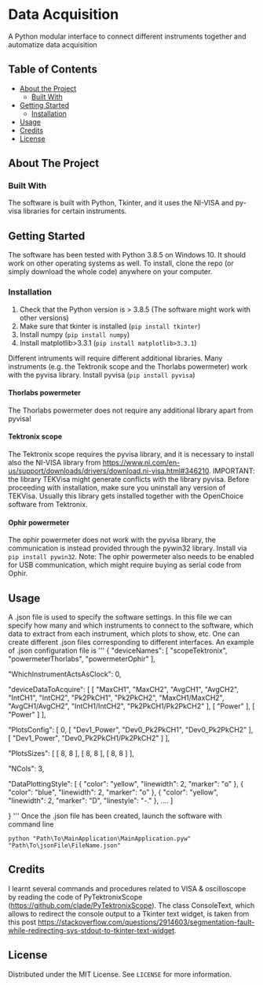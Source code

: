 # Data Acquisition
A Python modular interface to connect different instruments together and automatize data acquisition


<!-- TABLE OF CONTENTS -->
## Table of Contents

* [About the Project](#about-the-project)
  * [Built With](#built-with)
* [Getting Started](#getting-started)
  * [Installation](#installation)
* [Usage](#usage)
* [Credits](#credits)
* [License](#license)


<!-- ABOUT THE PROJECT -->
## About The Project




### Built With
The software is built with Python, Tkinter, and it uses the NI-VISA and py-visa libraries for certain instruments. 

<!-- GETTING STARTED -->
## Getting Started

The software has been tested with Python 3.8.5 on Windows 10. It should work on other operating systems as well. To install, clone the repo (or simply download the whole code) anywhere on your computer.



### Installation

1. Check that the Python version is > 3.8.5 (The software might work with other versions)
2. Make sure that tkinter is installed (```pip install tkinter```)
3. Install numpy (```pip install numpy```)
4. Install matplotlib>3.3.1 (```pip install matplotlib>3.3.1```)

Different intruments will require different additional libraries. Many instruments (e.g. the Tektronik scope and the Thorlabs powermeter) work with the pyvisa library. Install pyvisa (```pip install pyvisa```)

#### Thorlabs powermeter
The Thorlabs powermeter does not require any additional library apart from pyvisa!

#### Tektronix scope
The Tektronix scope requires the pyvisa library, and it is necessary to install also the NI-VISA library from https://www.ni.com/en-us/support/downloads/drivers/download.ni-visa.html#346210. 
IMPORTANT: the library TEKVisa might generate conflicts with the library pyvisa. Before proceeding with installation, make sure you uninstall any version of TEKVisa. Usually this library gets installed together with the OpenChoice software from Tektronix.

#### Ophir powermeter
The ophir powermeter does not work with the pyvisa library, the communication is instead provided through the pywin32 library.
Install via ``` pip install pywin32 ```.
Note: The ophir powermeter also needs to be enabled for USB communication, which might require buying as serial code from Ophir.


<!-- USAGE EXAMPLES -->
## Usage
A .json file is used to specify the software settings. In this file we can specify how many and which instruments to connect to the software, which data to extract from each instrument, which plots to show, etc. One can create different .json files corresponding to different interfaces.
An example of .json configuration file is
'''
{
  "deviceNames": [ "scopeTektronix", "powermeterThorlabs", "powermeterOphir" ],

  "WhichInstrumentActsAsClock": 0,

  "deviceDataToAcquire": [
    [ "MaxCH1", "MaxCH2", "AvgCH1", "AvgCH2", "IntCH1", "IntCH2", "Pk2PkCH1", "Pk2PkCH2", "MaxCH1/MaxCH2", "AvgCH1/AvgCH2", "IntCH1/IntCH2", "Pk2PkCH1/Pk2PkCH2" ],
    [ "Power" ],
    [ "Power" ]
  ],

  "PlotsConfig": [
    0,
    [ "Dev1_Power", "Dev0_Pk2PkCH1", "Dev0_Pk2PkCH2" ],
    [ "Dev1_Power", "Dev0_Pk2PkCH1/Pk2PkCH2" ]
  ],

  "PlotsSizes": [
    [ 8, 8 ],
    [ 8, 8 ],
    [ 8, 8 ]
  ],

  "NCols": 3,

  "DataPlottingStyle": [
    {
      "color": "yellow",
      "linewidth": 2,
      "marker": "o"
    },
    {
      "color": "blue",
      "linewidth": 2,
      "marker": "o"
    },
    {
      "color": "yellow",
      "linewidth": 2,
      "marker": "D",
      "linestyle": "-."
    },
   ....
  ]

}
'''
Once the .json file has been created, launch the software with command line
```
python "Path\To\MainApplication\MainApplication.pyw" "Path\To\jsonFile\FileName.json"
```
## Credits
I learnt several commands and procedures related to VISA & oscilloscope by reading the code of PyTektronixScope (https://github.com/clade/PyTektronixScope). The class ConsoleText, which allows to redirect the console output to a Tkinter text widget, is taken from this post https://stackoverflow.com/questions/2914603/segmentation-fault-while-redirecting-sys-stdout-to-tkinter-text-widget.

<!-- LICENSE -->
## License

Distributed under the MIT License. See `LICENSE` for more information.


